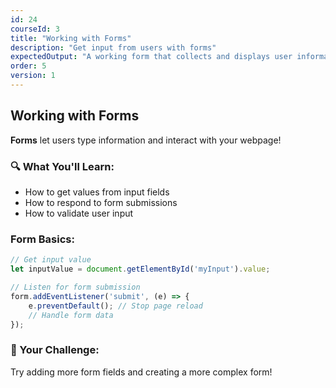 ```yaml
---
id: 24
courseId: 3
title: "Working with Forms"
description: "Get input from users with forms"
expectedOutput: "A working form that collects and displays user information"
order: 5
version: 1
---
```


## Working with Forms

**Forms** let users type information and interact with your webpage!

### 🔍 What You'll Learn:

- How to get values from input fields
- How to respond to form submissions
- How to validate user input

### Form Basics:

```javascript
// Get input value
let inputValue = document.getElementById('myInput').value;

// Listen for form submission
form.addEventListener('submit', (e) => {
    e.preventDefault(); // Stop page reload
    // Handle form data
});
```

### 🌟 Your Challenge:

Try adding more form fields and creating a more complex form!